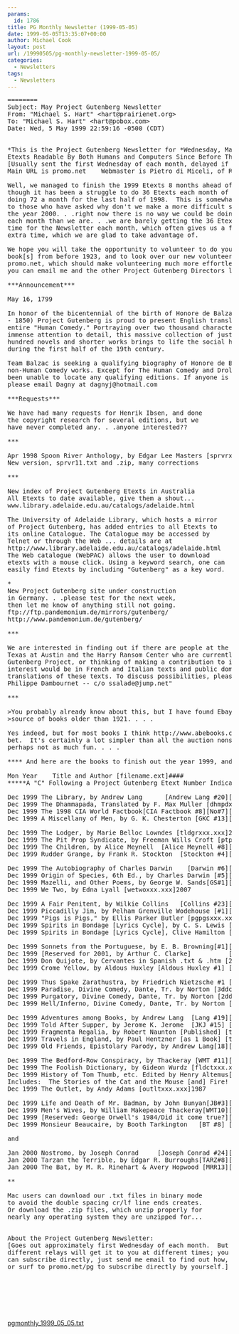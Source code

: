 ```yaml
---
params:
  id: 1786
title: PG Monthly Newsletter (1999-05-05)
date: 1999-05-05T13:35:07+00:00
author: Michael Cook
layout: post
url: /19990505/pg-monthly-newsletter-1999-05-05/
categories:
  - Newsletters
tags:
  - Newsletters
---
```

<pre>========
Subject: May Project Gutenberg Newsletter
From: "Michael S. Hart" &lt;hart@prairienet.org&gt;
To: "Michael S. Hart" &lt;hart@pobox.com&gt;
Date: Wed, 5 May 1999 22:59:16 -0500 (CDT)


*This is the Project Gutenberg Newsletter for *Wednesday, May 5, 1999*
Etexts Readable By Both Humans and Computers Since Before The Internet
[Usually sent the first Wednesday of each month, delayed if by relay.]
Main URL is promo.net    Webmaster is Pietro di Miceli, of Rome, Italy

Well, we managed to finish the 1999 Etexts 8 months ahead of schedule,
though it has been a struggle to do 36 Etexts each month of 1999 after
doing 72 a month for the last half of 1998.  This is somewhat replying
to those who have asked why don't we make a more difficult schedule in
the year 2000. . .right now there is no way we could be doing more for
each month than we are. . .we are barely getting the 36 Etexts done in
time for the Newsletter each month, which often gives us a few days of
extra time, which we are glad to take advantage of.

We hope you will take the opportunity to volunteer to do your favorite
book[s] from before 1923, and to look over our new volunteers' site at
promo.net, which should make volunteering much more effortless.  Also,
you can email me and the other Project Gutenberg Directors listed. . .

***Announcement***

May 16, 1799

In honor of the bicentennial of the birth of Honore de Balzac (1799 -
- 1850) Project Gutenberg is proud to present English translations of the
entire "Human Comedy." Portraying over two thousand characters and with
immense attention to detail, this massive collection of just under one
hundred novels and shorter works brings to life the social history of France
during the first half of the 19th century.

Team Balzac is seeking a qualifying biography of Honore de Balzac and any
non-Human Comedy works. Except for The Human Comedy and Droll Tales we have
been unable to locate any qualifying editions. If anyone is able to assist,
please email Dagny at dagnyj@hotmail.com

***Requests***

We have had many requests for Henrik Ibsen, and done
the copyright research for several editions, but we
have never completed any. . .anyone interested??

***

Apr 1998 Spoon River Anthology, by Edgar Lee Masters [sprvrxxx.xxx]1280
New version, sprvr11.txt and .zip, many corrections

***

New index of Project Gutenberg Etexts in Australia
All Etexts to date available, give them a shout...
www.library.adelaide.edu.au/catalogs/adelaide.html

The University of Adelaide Library, which hosts a mirror
of Project Gutenberg, has added entries to all Etexts to
its online Catalogue. The Catalogue may be accessed by
Telnet or through the Web ... details are at
http://www.library.adelaide.edu.au/catalogs/adelaide.html
The Web catalogue (WebPAC) allows the user to download
etexts with a mouse click. Using a keyword search, one can
easily find Etexts by including "Gutenberg" as a key word.

*
New Project Gutenberg site under construction
in Germany. . .please test for the next week,
then let me know of anything still not going.
ftp://ftp.pandemonium.de/mirrors/gutenberg/
http://www.pandemonium.de/gutenberg/

***

We are interested in finding out if there are people at the University of
Texas at Austin and the Harry Ransom Center who are currently involved in the
Gutenberg Project, or thinking of making a contribution to it. Our specific
interest would be in French and Italian texts and public domain English
translations of these texts. To discuss possibilities, please email me at:
Philippe Dambournet -- c/o ssalade@jump.net"

***

&gt;You probably already know about this, but I have found Ebay to be a good
&gt;source of books older than 1921. . . .

Yes indeed, but for most books I think http://www.abebooks.com/ is a better
bet.  It's certainly a lot simpler than all the auction nonsense, tho'
perhaps not as much fun. . . .

**** And here are the books to finish out the year 1999, and start 2000 *****

Mon Year    Title and Author [filename.ext]####
*****A "C" Following a Project Gutenberg Etext Number Indicates Copyright****

Dec 1999 The Library, by Andrew Lang      [Andrew Lang #20][lbrryxxx.xxx]2018
Dec 1999 The Dhammapada, Translated by F. Max Muller [dhmpdxxx.xxx]2017
Dec 1999 The 1998 CIA World Factbook[CIA Factbook #8][No#7][world98x.xxx]2016
Dec 1999 A Miscellany of Men, by G. K. Chesterton [GKC #13][miscyxxx.xxx]2015

Dec 1999 The Lodger, by Marie Belloc Lowndes [tldgrxxx.xxx]2014
Dec 1999 The Pit Prop Syndicate, by Freeman Wills Croft [ptprpxxx.xxx]2013
Dec 1999 The Children, by Alice Meynell  [Alice Meynell #8][chldnxxx.xxx]2012
Dec 1999 Rudder Grange, by Frank R. Stockton  [Stockton #4][rgrngxxx.xxx]2011

Dec 1999 The Autobiography of Charles Darwin    [Darwin #6][adrwnxxx.xxx]2010
Dec 1999 Origin of Species, 6th Ed., by Charles Darwin [#5][otoos610.xxx]2009
Dec 1999 Mazelli, and Other Poems, by George W. Sands[GS#1][mzllixxx.xxx]2008
Dec 1999 We Two, by Edna Lyall [wetwoxxx.xxx]2007

Dec 1999 A Fair Penitent, by Wilkie Collins   [Collins #23][frpntxxx.xxx]2006
Dec 1999 Piccadilly Jim, by Pelham Grenville Wodehouse [#1][pccjmxxx.xxx]2005
Dec 1999 "Pigs is Pigs," by Ellis Parker Butler [pgpgsxxx.xxx]2004
Dec 1999 Spirits in Bondage [Lyrics Cycle], by C. S. Lewis [spbndxxx.xxx]2003
Dec 1999 Spirits in Bondage [Lyrics Cycle], Clive Hamilton [spbndxxx.xxx]2003

Dec 1999 Sonnets from the Portuguese, by E. B. Browning[#1][snprgxxx.xxx]2002
Dec 1999 [Reserved for 2001, by Arthur C. Clarke]          [ xxx.xxx]2001
Dec 1999 Don Quijote, by Cervantes in Spanish .txt & .htm [2donqxxx.xxx]2000
Dec 1999 Crome Yellow, by Aldous Huxley [Aldous Huxley #1] [crmylxxx.xxx]1999

Dec 1999 Thus Spake Zarathustra, by Friedrich Nietzsche #1 [spzarxxx.xxx]1998
Dec 1999 Paradise, Divine Comedy, Dante, Tr. by Norton [3ddcnxxx.xxx]1997
Dec 1999 Purgatory, Divine Comedy, Dante, Tr. by Norton [2ddcnxxx.xxx]1996
Dec 1999 Hell/Inferno, Divine Comedy, Dante, Tr. by Norton [1ddcnxxx.xxx]1995

Dec 1999 Adventures among Books, by Andrew Lang  [Lang #19][advbkxxx.xxx]1994
Dec 1999 Told After Supper, by Jerome K. Jerome  [JKJ #15] [tldspxxx.xxx]1993
Dec 1999 Fragmenta Regalia, by Robert Naunton [Published] [trvfgxxx.xxx]1992
Dec 1999 Travels in England, by Paul Hentzner [as 1 Book] [trvfgxxx.xxx]1992
Dec 1999 Old Friends, Epistolary Parody, by Andrew Lang[18][oldfnxxx.xxx]1991

Dec 1999 The Bedford-Row Conspiracy, by Thackeray [WMT #11][bdfrcxxx.xxx]1990
Dec 1999 The Foolish Dictionary, by Gideon Wurdz [fldctxxx.xxx]1989
Dec 1999 History of Tom Thumb, etc. Edited by Henry Altemus[thumbxxx.xxx]1988
Includes:  The Stories of the Cat and the Mouse [and] Fire! Fire! Burn Stick!
Dec 1999 The Outlet, by Andy Adams [outltxxx.xxx]1987

Dec 1999 Life and Death of Mr. Badman, by John Bunyan[JB#3][badmnxxx.xxx]1986
Dec 1999 Men's Wives, by William Makepeace Thackeray[WMT10][mnwvsxxx.xxx]1985
Dec 1999 [Reserved: George Orwell's 1984/Did it come true?][o1984xxx.xxx]1984
Dec 1999 Monsieur Beaucaire, by Booth Tarkington   [BT #8] [mbeauxxx.xxx]1983

and

Jan 2000 Nostromo, by Joseph Conrad     [Joseph Conrad #24][nstrmxxx.xxx]2021
Jan 2000 Tarzan the Terrible, by Edgar R. Burroughs[TARZ#8][tzntrxxx.xxx]2020
Jan 2000 The Bat, by M. R. Rinehart & Avery Hopwood [MRR13][thbatxxx.xxx]2019

**

Mac users can download our .txt files in binary mode
to avoid the double spacing cr/lf line ends creates.
Or download the .zip files, which unzip properly for
nearly any operating system they are unzipped for...


About the Project Gutenberg Newsletter:
[Goes out approximately first Wednesday of each month.  But
different relays will get it to you at different times; you
can subscribe directly, just send me email to find out how,
or surf to promo.net/pg to subscribe directly by yourself.]






</pre>

<a href="/nl_archives/1989-2000/pgmonthly_1999_05_05.txt" target="_blank" rel="nofollow">pgmonthly_1999_05_05.txt</a>
